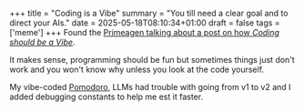+++
title = "Coding is a Vibe"
summary = "You till need a clear goal and to direct your AIs."
date = 2025-05-18T08:10:34+01:00
draft = false
tags = ['meme']
+++
Found the [Primeagen talking about a post on how *Coding should be a Vibe*](https://www.youtube.com/watch?v=sfT6sMkj6Ow).

It makes sense, programming should be fun but sometimes things just don't work and you won't know why unless you look at the code yourself.

My vibe-coded [Pomodoro](https://github.com/hyperagon/pomodoro), LLMs had trouble with going from v1 to v2 and I added debugging constants to help me est it faster.
